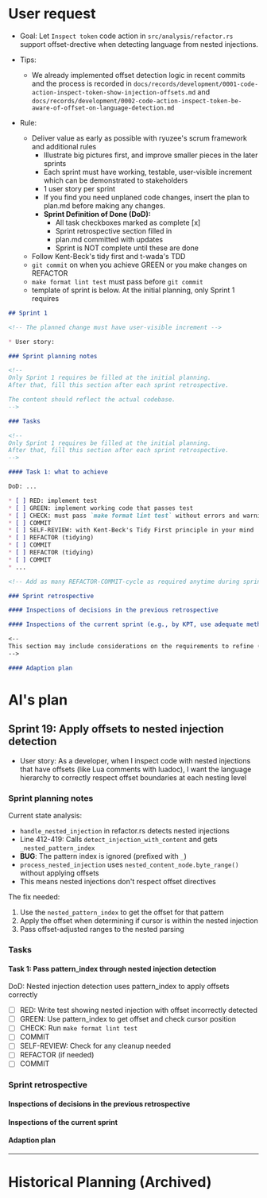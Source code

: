 # User request

* Goal: Let `Inspect token` code action in `src/analysis/refactor.rs` support offset-drective when detecting language from nested injections.

* Tips:
    * We already implemented offset detection logic in recent commits and the process is recorded in `docs/records/development/0001-code-action-inspect-token-show-injection-offsets.md` and `docs/records/development/0002-code-action-inspect-token-be-aware-of-offset-on-language-detection.md`

* Rule:
    * Deliver value as early as possible with ryuzee's scrum framework and additional rules
        * Illustrate big pictures first, and improve smaller pieces in the later sprints
        * Each sprint must have working, testable, user-visible increment which can be demonstrated to stakeholders
        * 1 user story per sprint
        * If you find you need unplaned code changes, insert the plan to plan.md before making any changes.
        * **Sprint Definition of Done (DoD):**
            * All task checkboxes marked as complete [x]
            * Sprint retrospective section filled in
            * plan.md committed with updates
            * Sprint is NOT complete until these are done
    * Follow Kent-Beck's tidy first and t-wada's TDD
    * `git commit` on when you achieve GREEN or you make changes on REFACTOR
    * `make format lint test` must pass before `git commit`
    * template of sprint is below. At the initial planning, only Sprint 1 requires 

``` markdown
## Sprint 1

<!-- The planned change must have user-visible increment -->

* User story:

### Sprint planning notes

<!-- 
Only Sprint 1 requires be filled at the initial planning.
After that, fill this section after each sprint retrospective.

The content should reflect the actual codebase.
-->

### Tasks

<!-- 
Only Sprint 1 requires be filled at the initial planning.
After that, fill this section after each sprint retrospective.
-->

#### Task 1: what to achieve

DoD: ...

* [ ] RED: implement test
* [ ] GREEN: implement working code that passes test
* [ ] CHECK: must pass `make format lint test` without errors and warnings
* [ ] COMMIT
* [ ] SELF-REVIEW: with Kent-Beck's Tidy First principle in your mind
* [ ] REFACTOR (tidying)
* [ ] COMMIT
* [ ] REFACTOR (tidying)
* [ ] COMMIT
* ...

<!-- Add as many REFACTOR-COMMIT-cycle as required anytime during sprint -->

### Sprint retrospective

#### Inspections of decisions in the previous retrospective

#### Inspections of the current sprint (e.g., by KPT, use adequate method for each sprint)

<--
This section may include considerations on the requirements to refine (or change) the subsequent sprint
-->

#### Adaption plan

```

# AI's plan

## Sprint 19: Apply offsets to nested injection detection

* User story: As a developer, when I inspect code with nested injections that have offsets (like Lua comments with luadoc), I want the language hierarchy to correctly respect offset boundaries at each nesting level

### Sprint planning notes

Current state analysis:
- `handle_nested_injection` in refactor.rs detects nested injections
- Line 412-419: Calls `detect_injection_with_content` and gets `_nested_pattern_index`
- **BUG**: The pattern index is ignored (prefixed with `_`)
- `process_nested_injection` uses `nested_content_node.byte_range()` without applying offsets
- This means nested injections don't respect offset directives

The fix needed:
1. Use the `nested_pattern_index` to get the offset for that pattern
2. Apply the offset when determining if cursor is within the nested injection
3. Pass offset-adjusted ranges to the nested parsing

### Tasks

#### Task 1: Pass pattern_index through nested injection detection

DoD: Nested injection detection uses pattern_index to apply offsets correctly

* [ ] RED: Write test showing nested injection with offset incorrectly detected
* [ ] GREEN: Use pattern_index to get offset and check cursor position
* [ ] CHECK: Run `make format lint test`
* [ ] COMMIT
* [ ] SELF-REVIEW: Check for any cleanup needed
* [ ] REFACTOR (if needed)
* [ ] COMMIT

### Sprint retrospective

#### Inspections of decisions in the previous retrospective

#### Inspections of the current sprint

#### Adaption plan

---

# Historical Planning (Archived)
